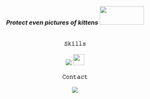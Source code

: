 # <h3 align="center"><i>Protect even pictures of kittens <img src = "https://media0.giphy.com/media/1lzOuCfVSkVBgXPoId/giphy.gif?cid=ecf05e4779pjoyuy8oz14tg6bn8tnue9m2dl1ulsojdlmavv&rid=giphy.gif&ct=s" width="120" height="50" ></i></h3>



# <h4 align="center">𝚂𝚔𝚒𝚕𝚕𝚜</h4>
<p align="center">
    <img src="https://img.shields.io/badge/Python-0c1014?style=for-the-badge&logo=python&logoColor=2aa889">
    <img src="https://upload.wikimedia.org/wikipedia/commons/2/2f/PowerShell_5.0_icon.png" width="30">
</p>

<h4 align="center">𝙲𝚘𝚗𝚝𝚊𝚌𝚝</h4>
<p align="center">
    <a href="https://t.me/Soniq33">
        <img src="https://img.shields.io/badge/Telegram-0c1014?style=for-the-badge&logo=telegram&logoColor=2aa889">
    </a>
</p>